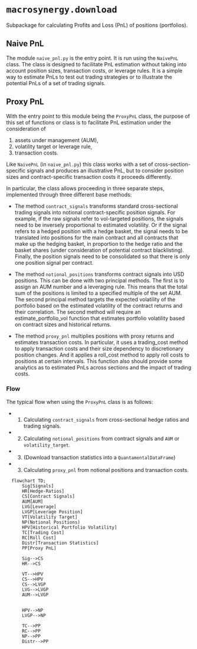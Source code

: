 # `macrosynergy.download`

Subpackage for calculating Profits and Loss (PnL) of positions (portfolios).

## Naive PnL

The module `naive_pnl.py` is the entry point. It is run using the `NaivePnL` class. The class is designed to facilitate PnL estimation without taking into account position sizes, transaction costs, or leverage rules. It is a simple way to estimate PnLs to test out trading strategies or to illustrate the potential PnLs of a set of trading signals.

## Proxy PnL

With the entry point to this module being the `ProxyPnL` class, the purpose of this set of functions or class is to facilitate PnL estimation under the consideration of

1. assets under management (AUM),
2. volatility target or leverage rule,
3. transaction costs.

Like `NaivePnL` (in `naive_pnl.py`) this class works with a set of cross-section-specific signals and produces an illustrative PnL, but to consider position sizes and contract-specific transaction costs it proceeds differently.

In particular, the class allows proceeding in three separate steps, implemented through three different base methods:

- The method `contract_signals` transforms standard cross-sectional trading signals into notional contract-specific position signals. For example, if the raw signals refer to vol-targeted positions, the signals need to be inversely proportional to estimated volatility. Or if the signal refers to a hedged position with a hedge basket, the signal needs to be translated into positions for the main contract and all contracts that make up the hedging basket, in proportion to the hedge ratio and the basket shares (under consideration of potential contract blacklisting). Finally, the position signals need to be consolidated so that there is only one position signal per contract.

- The method `notional_positions` transforms contract signals into USD positions. This can be done with two principal methods. The first is to assign an AUM number and a leveraging rule. This means that the total sum of the positions is limited to a specified multiple of the set AUM. The second principal method targets the expected volatility of the portfolio based on the estimated volatility of the contract returns and their correlation. The second method will require an estimate_portfolio_vol function that estimates portfolio volatility based on contract sizes and historical returns.

- The method `proxy_pnl` multiplies positions with proxy returns and estimates transaction costs. In particular, it uses a trading_cost method to apply transaction costs and their size dependency to discretionary position changes. And it applies a roll_cost method to apply roll costs to positions at certain intervals. This function also should provide some analytics as to estimated PnLs across sections and the impact of trading costs.

### Flow

The typical flow when using the `ProxyPnL` class is as follows:

- 1. Calculating `contract_signals` from cross-sectional hedge ratios and trading signals.
- 2. Calculating `notional_positions` from contract signals and `AUM` or `volatility_target`.

- 3. (Download transaction statistics into a `QuantamentalDataFrame`)
- 3. Calculating `proxy_pnl` from notional positions and transaction costs.

```{mermaid}
  flowchart TD;
      Sig[Signals]
      HR[Hedge-Ratios]
      CS[Contract Signals]
      AUM[AUM]
      LVG[Leverage]
      LVGP[Leverage Position]
      VT[Volatility Target]
      NP(Notional Positions)
      HPV[Historical Portfolio Volatility]
      TC[Trading Cost]
      RC[Roll Cost]
      Distr[Transaction Statistics]
      PP[Proxy PnL]

      Sig-->CS
      HR-->CS

      VT-->HPV
      CS-->HPV
      CS-->LVGP
      LVG-->LVGP
      AUM-->LVGP


      HPV-->NP
      LVGP-->NP

      TC-->PP
      RC-->PP
      NP-->PP
      Distr-->PP

```
